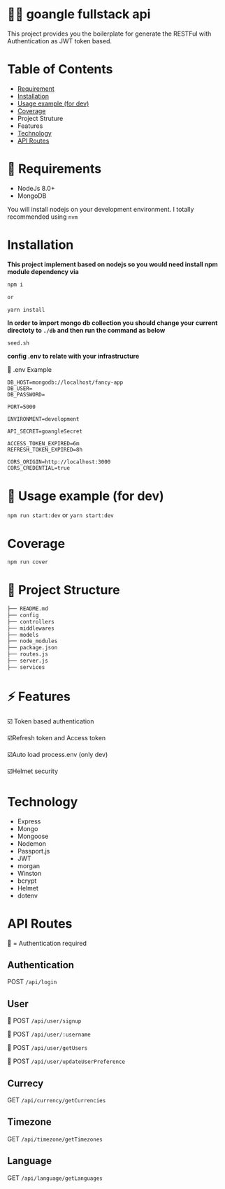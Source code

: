 # :ok_woman: goangle fullstack api
This project provides you the boilerplate for generate the RESTFul with Authentication as JWT token based.

# Table of Contents
- [Requirement](#panda_face-requirements)
- [Installation](#installation)
- [Usage example (for dev)](#bicyclist-usage_example_for_dev)
- [Coverage](#coverage)
- Project Struture
- Features
- [Technology](#technology)
- [API Routes](#api_route)

# :panda_face: Requirements
- NodeJs 8.0+
- MongoDB

You will install nodejs on your development environment. I totally recommended using `nvm`

# Installation
**This project implement based on nodejs so you would need install npm module dependency via**
```sh
npm i

or

yarn install
```

**In order to import mongo db collection you should change your current directoty to `./db` and then run the command as below**
```
seed.sh
```

**config .env to relate with your infrastructure**

:wrench: .env Example
```
DB_HOST=mongodb://localhost/fancy-app
DB_USER=
DB_PASSWORD=

PORT=5000

ENVIRONMENT=development

API_SECRET=goangleSecret

ACCESS_TOKEN_EXPIRED=6m
REFRESH_TOKEN_EXPIRED=8h

CORS_ORIGIN=http://localhost:3000
CORS_CREDENTIAL=true
```

# :bicyclist: Usage example (for dev)
`npm run start:dev`
or
`yarn start:dev`

# Coverage
```sh
npm run cover
```

# :open_file_folder: Project Structure

```sh
├── README.md
├── config
├── controllers
├── middlewares
├── models
├── node_modules
├── package.json
├── routes.js
├── server.js
├── services
```

# :zap: Features
:ballot_box_with_check: Token based authentication

:ballot_box_with_check:Refresh token and Access token

:ballot_box_with_check:Auto load process.env (only dev)

:ballot_box_with_check:Helmet security

# Technology
- Express
- Mongo
- Mongoose
- Nodemon
- Passport.js
- JWT
- morgan
- Winston
- bcrypt
- Helmet
- dotenv

# API Routes

:key: = Authentication required

## Authentication
POST `/api/login`

## User
:key: POST `/api/user/signup`

:key: POST `/api/user/:username`

:key: POST `/api/user/getUsers`

:key: POST `/api/user/updateUserPreference`

## Currecy
GET `/api/currency/getCurrencies`

## Timezone
GET `/api/timezone/getTimezones`

## Language
GET `/api/language/getLanguages`